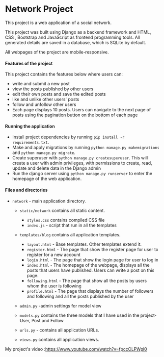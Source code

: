 # Network Project

This project is a web application of a social network.

This project was built using Django as a backend framework and HTML, CSS , Bootstrap and JavaScript as frontend programming tools. All generated details are saved in a database, which is SQLite by default.

All webpages of the project are mobile-responsive.

#### Features of the project 
This project contains the features below where users can:
- write and submit a new post
- view the posts published by other users 
- edit their own posts and save the edited posts
- like and unlike other users' posts
- follow and unfollow other users
- Each page displays 10 posts. Users can navigate to the next page of posts using the pagination button on the bottom of each page


#### Running the application
  - Install project dependencies by running `pip install -r requirements.txt`.
  - Make and apply migrations by running `python manage.py makemigrations` and `python manage.py migrate`.
  - Create superuser with `python manage.py createsuperuser`. This will create a user with admin privileges, with permissions to create, read, update and delete data in the Django admin
  - Run the django server using `python manage.py runserver` to enter the homepage of the web application.

#### Files and directories
  - `network` - main application directory.
    - `static/network` contains all static content.
        - `styles.css` contains compiled CSS file
        - `index.js` - script that run in all the templates
           
       
    - `templates/blog` contains all application templates.
        - `layout.html` - Base templates. Other templates extend it.
        - `register.html` -  The page that show the register page for user to register for a new account
        - `login.html` -  The page that show the login page for user to log in
        - `index.html` -  The homepage of the webpage, displays all the posts that users have published. Users can write a post on this page.
        - `following.html` -  The page that show all the posts by users whom the user is following
        - `profile.html` -  The page that displays the number of followers and following and all the posts published by the user
   
    - `admin.py` -admin settings for model view
    - `models.py` contains the three models that I have used in the project- User, Post and Follow
    - `urls.py` - contains all application URLs.
    - `views.py`  contains all application views.

My project's video :https://www.youtube.com/watch?v=fpccOLPWpl0
